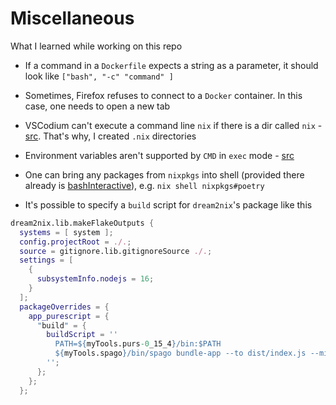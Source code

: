 # Miscellaneous

What I learned while working on this repo

- If a command in a `Dockerfile` expects a string as a parameter, it should look like `["bash", "-c" "command" ]`

- Sometimes, Firefox refuses to connect to a `Docker` container. In this case, one needs to open a new tab

- VSCodium can't execute a command line `nix` if there is a dir called `nix` - [src](https://github.com/OmniSharp/omnisharp-vscode/pull/3372#issuecomment-546447471). That's why, I created `.nix` directories

- Environment variables aren't supported by `CMD` in `exec` mode - [src](https://docs.docker.com/engine/reference/builder/#cmd)

- One can bring any packages from `nixpkgs` into shell (provided there already is [bashInteractive](https://search.nixos.org/packages?channel=unstable&show=bashInteractive&from=0&size=50&sort=relevance&type=packages&query=bashinteractive)), e.g. `nix shell nixpkgs#poetry`

- It's possible to specify a `build` script for `dream2nix`'s package like this

```nix
dream2nix.lib.makeFlakeOutputs {
  systems = [ system ];
  config.projectRoot = ./.;
  source = gitignore.lib.gitignoreSource ./.;
  settings = [
    {
      subsystemInfo.nodejs = 16;
    }
  ];
  packageOverrides = {
    app_purescript = {
      "build" = {
        buildScript = ''
          PATH=${myTools.purs-0_15_4}/bin:$PATH
          ${myTools.spago}/bin/spago bundle-app --to dist/index.js --minify
        '';
      };
    };
  };
```
